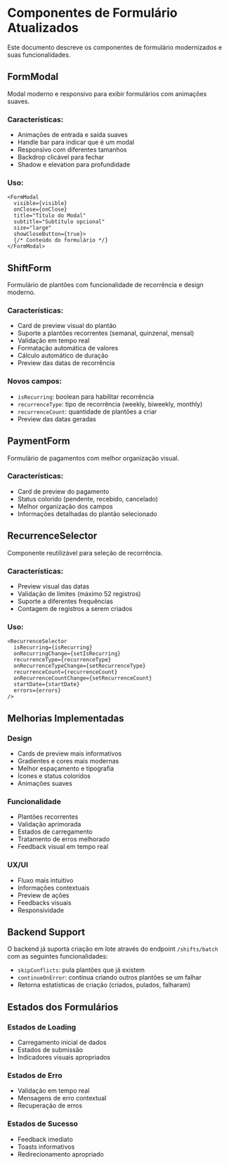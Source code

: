 # Componentes de Formulário Atualizados

Este documento descreve os componentes de formulário modernizados e suas funcionalidades.

## FormModal

Modal moderno e responsivo para exibir formulários com animações suaves.

### Características:

- Animações de entrada e saída suaves
- Handle bar para indicar que é um modal
- Responsivo com diferentes tamanhos
- Backdrop clicável para fechar
- Shadow e elevation para profundidade

### Uso:

```tsx
<FormModal
  visible={visible}
  onClose={onClose}
  title="Título do Modal"
  subtitle="Subtítulo opcional"
  size="large"
  showCloseButton={true}>
  {/* Conteúdo do formulário */}
</FormModal>
```

## ShiftForm

Formulário de plantões com funcionalidade de recorrência e design moderno.

### Características:

- Card de preview visual do plantão
- Suporte a plantões recorrentes (semanal, quinzenal, mensal)
- Validação em tempo real
- Formatação automática de valores
- Cálculo automático de duração
- Preview das datas de recorrência

### Novos campos:

- `isRecurring`: boolean para habilitar recorrência
- `recurrenceType`: tipo de recorrência (weekly, biweekly, monthly)
- `recurrenceCount`: quantidade de plantões a criar
- Preview das datas geradas

## PaymentForm

Formulário de pagamentos com melhor organização visual.

### Características:

- Card de preview do pagamento
- Status colorido (pendente, recebido, cancelado)
- Melhor organização dos campos
- Informações detalhadas do plantão selecionado

## RecurrenceSelector

Componente reutilizável para seleção de recorrência.

### Características:

- Preview visual das datas
- Validação de limites (máximo 52 registros)
- Suporte a diferentes frequências
- Contagem de registros a serem criados

### Uso:

```tsx
<RecurrenceSelector
  isRecurring={isRecurring}
  onRecurringChange={setIsRecurring}
  recurrenceType={recurrenceType}
  onRecurrenceTypeChange={setRecurrenceType}
  recurrenceCount={recurrenceCount}
  onRecurrenceCountChange={setRecurrenceCount}
  startDate={startDate}
  errors={errors}
/>
```

## Melhorias Implementadas

### Design

- Cards de preview mais informativos
- Gradientes e cores mais modernas
- Melhor espaçamento e tipografia
- Ícones e status coloridos
- Animações suaves

### Funcionalidade

- Plantões recorrentes
- Validação aprimorada
- Estados de carregamento
- Tratamento de erros melhorado
- Feedback visual em tempo real

### UX/UI

- Fluxo mais intuitivo
- Informações contextuais
- Preview de ações
- Feedbacks visuais
- Responsividade

## Backend Support

O backend já suporta criação em lote através do endpoint `/shifts/batch` com as seguintes funcionalidades:

- `skipConflicts`: pula plantões que já existem
- `continueOnError`: continua criando outros plantões se um falhar
- Retorna estatísticas de criação (criados, pulados, falharam)

## Estados dos Formulários

### Estados de Loading

- Carregamento inicial de dados
- Estados de submissão
- Indicadores visuais apropriados

### Estados de Erro

- Validação em tempo real
- Mensagens de erro contextual
- Recuperação de erros

### Estados de Sucesso

- Feedback imediato
- Toasts informativos
- Redirecionamento apropriado
